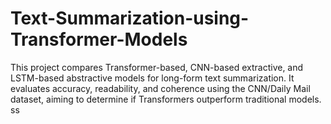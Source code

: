 # Text-Summarization-using-Transformer-Models
This project compares Transformer-based, CNN-based extractive, and LSTM-based abstractive models for long-form text summarization. It evaluates accuracy, readability, and coherence using the CNN/Daily Mail dataset, aiming to determine if Transformers outperform traditional models. 
ss
